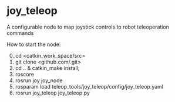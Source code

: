 joy_teleop
==========

A configurable node to map joystick controls to robot teleoperation commands

How to start the node:

0. cd <catkin_work_space/src>  
1. git clone <github.com/<path-to-package>.git>  
2. cd .. & catkin_make install;  
3. roscore  
4. rosrun joy joy_node  
5. rosparam load  teleop_tools/joy_teleop/config/joy_teleop.yaml  
6. rosrun joy_teleop joy_teleop.py  